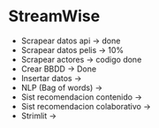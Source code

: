 # StreamWise
- Scrapear datos api -> done
- Scrapear datos pelis -> 10%
- Scrapear actores -> codigo done
- Crear BBDD -> Done
- Insertar datos ->
- NLP (Bag of words) ->
- Sist recomendacion contenido ->
- Sist recomendacion colaborativo ->
- Strimlit ->
